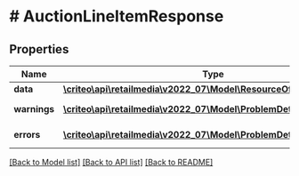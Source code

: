 # # AuctionLineItemResponse

## Properties

Name | Type | Description | Notes
------------ | ------------- | ------------- | -------------
**data** | [**\criteo\api\retailmedia\v2022_07\Model\ResourceOfAuctionLineItem**](ResourceOfAuctionLineItem.md) |  | [optional]
**warnings** | [**\criteo\api\retailmedia\v2022_07\Model\ProblemDetails[]**](ProblemDetails.md) |  | [optional] [readonly]
**errors** | [**\criteo\api\retailmedia\v2022_07\Model\ProblemDetails[]**](ProblemDetails.md) |  | [optional] [readonly]

[[Back to Model list]](../../README.md#models) [[Back to API list]](../../README.md#endpoints) [[Back to README]](../../README.md)
